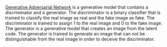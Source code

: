 [Generative Adversarial Network](https://arxiv.org/abs/1406.2661) is a generative model that contains a discriminator and a generator. 
The discriminator is a binary classifier that is trained to classify the real image as real and the fake image as fake. 
The discriminator is trained to assign 1 to the real image and 0 to the fake image. 
The generator is a generative model that creates an image from the latent code. 
The generator is trained to generate an image that can not be distinguishable from the real image in order to deceive the discriminator.